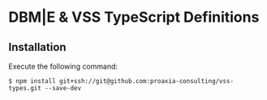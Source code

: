 # DBM|E & VSS TypeScript Definitions

## Installation

Execute the following command:

```console
$ npm install git+ssh://git@github.com:proaxia-consulting/vss-types.git --save-dev
```
